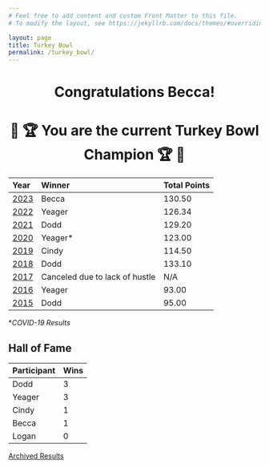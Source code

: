 ```yaml
---
# Feel free to add content and custom Front Matter to this file.
# To modify the layout, see https://jekyllrb.com/docs/themes/#overriding-theme-defaults

layout: page
title: Turkey Bowl
permalink: /turkey_bowl/
---
```

# <center>Congratulations Becca!</center>
# <center>:turkey: :trophy: You are the current Turkey Bowl Champion :trophy: :turkey:</center>

| Year                               | Winner                         | Total Points   |
| :--------------------------------- | :----------------------------- | :------------- |
| [2023](/turkey_bowl/archive/2023/) | Becca                          | 130.50         |
| [2022](/turkey_bowl/archive/2022/) | Yeager                         | 126.34         |
| [2021](/turkey_bowl/archive/2021/) | Dodd                           | 129.20         |
| [2020](/turkey_bowl/archive/2020/) | Yeager*                        | 123.00         |
| [2019](/turkey_bowl/archive/2019/) | Cindy                          | 114.50         |
| [2018](/turkey_bowl/archive/2018/) | Dodd                           | 133.10         |
| [2017](/turkey_bowl/archive/2017/) | Canceled due to lack of hustle | N/A            |
| [2016](/turkey_bowl/archive/2016/) | Yeager                         | 93.00          |
| [2015](/turkey_bowl/archive/2015/) | Dodd                           | 95.00          |

*_COVID-19 Results_

## Hall of Fame

| Participant | Wins |
| :---------- | :--- |
| Dodd        | 3    |
| Yeager      | 3    |
| Cindy       | 1    |
| Becca       | 1    |
| Logan       | 0    |


[Archived Results](/turkey_bowl/archive/)
